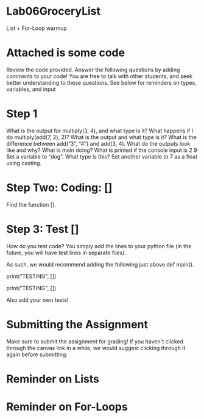 # Lab06GroceryList
List + For-Loop warmup

# Attached is some code
Review the code provided. Answer the following questions by adding comments to your code! You are free to talk with other students, and seek better understanding to these questions. See below for reminders on types, variables, and input

# Step 1
What is the output for multiply(3, 4), and what type is it?
What happens if I do multiply(add(7, 2), 2)? What is the output and what type is it?
What is the difference between add(“3”, “4”) and add(3, 4). What do the outputs look like and why?
What is main doing? What is printed if the console input is 2 9
Set a variable to “dog”. What type is this?
Set another variable to 7 as a float using casting.

# Step Two: Coding: \[]
Find the function \[]. 

# Step 3: Test \[]
How do you test code? You simply add the lines to your python file (in the future, you will have test lines in separate files).

As such, we would recommend adding the following just above def main().

print("TESTING", \[]) 

print("TESTING", \[]) 

Also add your own tests!

# Submitting the Assignment
Make sure to submit the assignment for grading! If you haven't clicked through the canvas link in a while, we would suggest clicking through it again before submitting.

# Reminder on Lists

# Reminder on For-Loops
